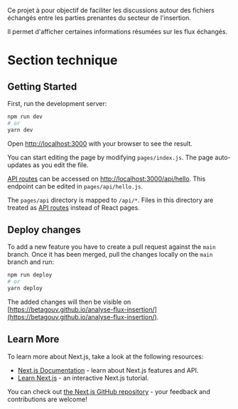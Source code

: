 Ce projet à pour objectif de faciliter les discussions autour des fichiers échangés entre les parties prenantes du secteur de l'insertion.

Il permet d'afficher certaines informations résumées sur les flux échangés.

# Section technique

## Getting Started

First, run the development server:

```bash
npm run dev
# or
yarn dev
```

Open [http://localhost:3000](http://localhost:3000) with your browser to see the result.

You can start editing the page by modifying `pages/index.js`. The page auto-updates as you edit the file.

[API routes](https://nextjs.org/docs/api-routes/introduction) can be accessed on [http://localhost:3000/api/hello](http://localhost:3000/api/hello). This endpoint can be edited in `pages/api/hello.js`.

The `pages/api` directory is mapped to `/api/*`. Files in this directory are treated as [API routes](https://nextjs.org/docs/api-routes/introduction) instead of React pages.

## Deploy changes

To add a new feature you have to create a pull request against the `main` branch.
Once it has been merged, pull the changes locally on the `main` branch and run:

```bash
npm run deploy
# or
yarn deploy
```

The added changes will then be visible on [https://betagouv.github.io/analyse-flux-insertion/](https://betagouv.github.io/analyse-flux-insertion/).

## Learn More

To learn more about Next.js, take a look at the following resources:

- [Next.js Documentation](https://nextjs.org/docs) - learn about Next.js features and API.
- [Learn Next.js](https://nextjs.org/learn) - an interactive Next.js tutorial.

You can check out [the Next.js GitHub repository](https://github.com/vercel/next.js/) - your feedback and contributions are welcome!
